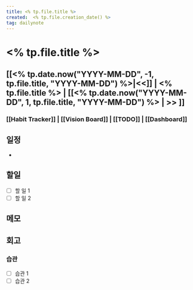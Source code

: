 ```yaml
---
title: <% tp.file.title %>
created:  <% tp.file.creation_date() %>
tag: dailynote
---
```

# <% tp.file.title %>
## [[<% tp.date.now("YYYY-MM-DD", -1, tp.file.title, "YYYY-MM-DD") %>|<<]] | <% tp.file.title %> | [[<% tp.date.now("YYYY-MM-DD", 1, tp.file.title, "YYYY-MM-DD") %> | >> ]]
### [[Habit Tracker]]  | [[Vision Board]] | [[TODO]] | [[Dashboard]] 
## 일정
- 

## 할일
- [ ] 할 일 1
- [ ] 할 일 2

## 메모


## 회고
### 습관
- [ ] 습관 1
- [ ] 습관 2
